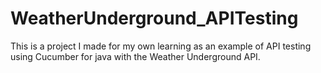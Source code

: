 # WeatherUnderground_APITesting
This is a project I made for my own learning as an example of API testing using Cucumber for java with the Weather Underground API.
